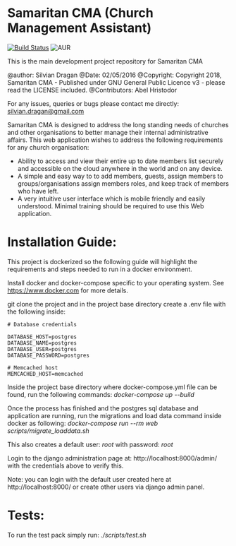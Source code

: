 # Samaritan CMA (Church Management Assistant)
[![Build Status](https://travis-ci.org/Silvian/samaritan.svg?branch=master)](https://travis-ci.org/Silvian/samaritan) ![AUR](https://img.shields.io/aur/license/yaourt.svg)

This is the main development project repository for Samaritan CMA

@author: Silvian Dragan
@Date: 02/05/2016
@Copyright: Copyright 2018, Samaritan CMA - Published under GNU General Public Licence v3 - please read the LICENSE included.
@Contributors: Abel Hristodor

For any issues, queries or bugs please contact me directly: silvian.dragan@gmail.com

Samaritan CMA is designed to address the long standing needs of churches and other organisations to better manage their internal administrative affairs.
This web application wishes to address the following requirements for any church organisation:

- Ability to access and view their entire up to date members list securely and accessible on the cloud anywhere in the world and on any device.
- A simple and easy way to to add members, guests, assign members to groups/organisations assign members roles, and keep track of members who have left.
- A very intuitive user interface which is mobile friendly and easily understood. Minimal training should be required to use this Web application.


# Installation Guide:

This project is dockerized so the following guide will highlight the requirements and steps needed to run in a docker environment.

Install docker and docker-compose specific to your operating system. See https://www.docker.com for more details.

git clone the project and in the project base directory create a .env file with the following inside:

```
# Database credentials

DATABASE_HOST=postgres
DATABASE_NAME=postgres
DATABASE_USER=postgres
DATABASE_PASSWORD=postgres

# Memcached host
MEMCACHED_HOST=memcached
```

Inside the project base directory where docker-compose.yml file can be found, run the following commands:
*docker-compose up --build*

Once the process has finished and the postgres sql database and application are running, run the migrations and load data command inside docker as following:
*docker-compose run --rm web scripts/migrate_loaddata.sh*

This also creates a default user: *root* with password: *root*

Login to the django administration page at: http://localhost:8000/admin/ with the credentials above to verify this.

Note: you can login with the default user created here at http://localhost:8000/ or create other users via django admin panel.


# Tests:

To run the test pack simply run:
*./scripts/test.sh*
